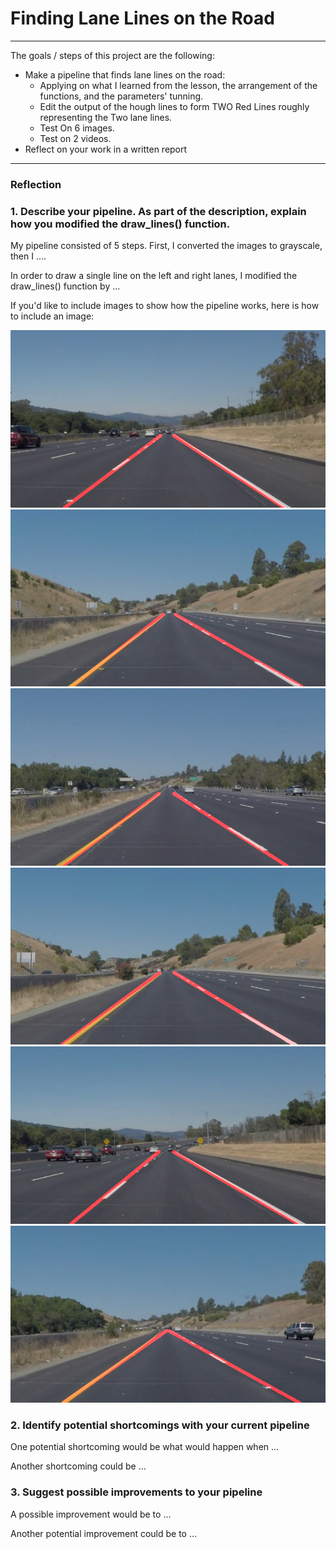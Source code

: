 # **Finding Lane Lines on the Road** 
---

The goals / steps of this project are the following:
* Make a pipeline that finds lane lines on the road:
    - Applying on what I learned from the lesson, the arrangement of the functions, and the parameters' tunning.
    - Edit the output of the hough lines to form TWO Red Lines roughly representing the Two lane lines.
    - Test On 6 images.
    - Test on 2 videos.
* Reflect on your work in a written report


[//]: # (Image References)

[image1]: ./test_images_output/solidWhiteRight.jpg "SolidWhiteRight"
[image2]: ./test_images_output/whiteCarLaneSwitch.jpg "whiteCarLaneSwitch"
[image3]: ./test_images_output/solidYellowLeft.jpg "solidYellowLeft"
[image4]: ./test_images_output/solidYellowCurve2.jpg "solidYellowCurve2"
[image5]: ./test_images_output/solidWhiteCurve.jpg "solidWhiteCurve"
[image6]: ./test_images_output/solidYellowCurve.jpg "solidYellowCurve"

---

### Reflection

### 1. Describe your pipeline. As part of the description, explain how you modified the draw_lines() function.

My pipeline consisted of 5 steps. First, I converted the images to grayscale, then I .... 

In order to draw a single line on the left and right lanes, I modified the draw_lines() function by ...

If you'd like to include images to show how the pipeline works, here is how to include an image: 

![alt text][image1]
![alt text][image2]
![alt text][image3]
![alt text][image4]
![alt text][image5]
![alt text][image6]


### 2. Identify potential shortcomings with your current pipeline


One potential shortcoming would be what would happen when ... 

Another shortcoming could be ...


### 3. Suggest possible improvements to your pipeline

A possible improvement would be to ...

Another potential improvement could be to ...
